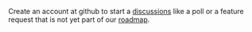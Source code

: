 Create an account at github to start a [discussions](https://github.com/talent-cluster/roadmap/discussions) like a poll or a feature request that is not yet part of our [roadmap](https://github.com/talent-cluster/roadmap/issues).

